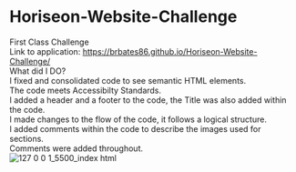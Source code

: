 # Horiseon-Website-Challenge
First Class Challenge
<br>
Link to application: https://brbates86.github.io/Horiseon-Website-Challenge/
<br>
What did I DO?
<br>
I fixed and consolidated code to see semantic HTML elements.
<br>
The code meets Accessibilty Standards.
<br>
I added a header and a footer to the code, the Title was also added within the code.
<br>
I made changes to the flow of the code, it follows a logical structure.
<br>
I added comments within the code to describe the images used for sections.
<br>
Comments were added throughout. 
<br>
![127 0 0 1_5500_index html](https://user-images.githubusercontent.com/110508944/191070813-dd3bfa8b-f29e-4062-8dff-cd1e8e4e13ec.png)

